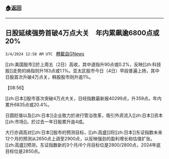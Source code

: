###  [:house:返回](README.md)
---


## 日股延续强势首破4万点大关　年内累飙逾6800点或20%
`3/4/2024 12:58 AM UTC ` [轉載自GNews](https://gnews.org/articles/2361865)

[[zh:美国股市]]於上周五（2日）高收，其中道指升90点或0.2%，反映[[zh:科技股]]走势的纳指则升183点或1.1%。亚太区股市今日（4日）早段普遍上扬，其中日股首次升破4万点关，韩股股市则升逾1%。

【08:56】

[[zh:日本]]股市首次突破4万点大关，日经指数最新报40299点，升359点。年内累升6835点或20.4%。

日圆贬值以及[[zh:日本]]企业致力於进行管治改革，吸引外资流入[[zh:日本]]资本[[zh:市场]]。於过去一年日股累升逾4成。

大行亦调高对[[zh:日本]]股市的预测目标，[[zh:高盛]]将[[zh:日本]]东证指数未来12个月的预测从2650点上调至2900点，以反映强劲的盈利增长和估值扩张。[[zh:高盛]]预测，东证指数新的3个月/6个月目标位是2800/2800点，2024年底目标位是2850点。
